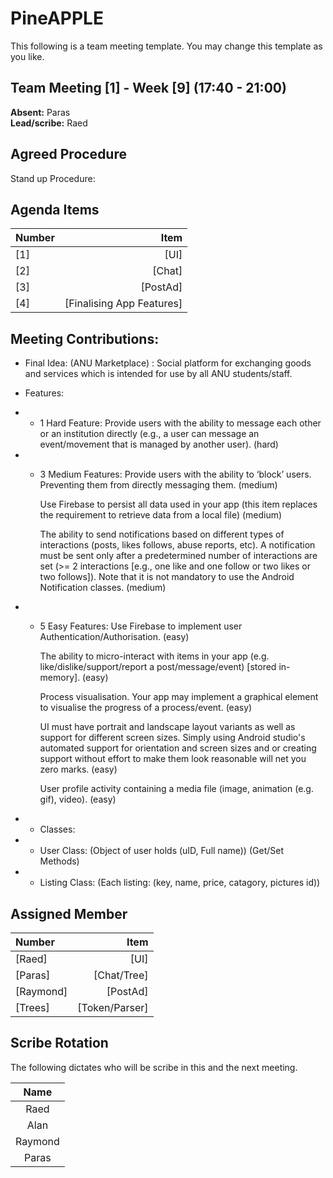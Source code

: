 # PineAPPLE
This following is a team meeting template. You may change this template as you like.

## Team Meeting [1] - Week [9]  (17:40 - 21:00)
**Absent:** Paras
<br>
**Lead/scribe:** Raed

## Agreed Procedure
Stand up Procedure: 

## Agenda Items
| Number | Item |
| :--- | ---: |
| [1] | [UI] |
| [2] | [Chat] |
| [3] | [PostAd] |
| [4] | [Finalising App Features] |

## Meeting Contributions:
- Final Idea: (ANU Marketplace) : Social platform for exchanging goods and services which is intended for use by all ANU students/staff.
- Features:
- - 1 Hard Feature:
    Provide users with the ability to message each other or an institution directly (e.g., a user can message an event/movement that is managed by another user). (hard)
- - 3 Medium Features:
    Provide users with the ability to ‘block’ users. Preventing them from directly messaging them. (medium)

    Use Firebase to persist all data used in your app (this item replaces the requirement to retrieve data from a local file) (medium)

    The ability to send notifications based on different types of interactions (posts, likes follows, abuse reports, etc). A notification must be sent only after a predetermined number of interactions are set (>= 2 interactions [e.g., one like and one follow or two likes or two follows]). Note that it is not mandatory to use the Android Notification classes. (medium)
- - 5 Easy Features:
    Use Firebase to implement user Authentication/Authorisation. (easy)

    The ability to micro-interact with items in your app (e.g. like/dislike/support/report a post/message/event) [stored in-memory]. (easy)

    Process visualisation. Your app may implement a graphical element to visualise the progress of a process/event. (easy)

    UI must have portrait and landscape layout variants as well as support for different screen sizes. Simply using Android studio's automated support for orientation and screen sizes and or creating support without effort to make them look reasonable will net you zero marks. (easy)

    User profile activity containing a media file (image, animation (e.g. gif), video). (easy)

- - Classes:
- - User Class: (Object of user holds (uID, Full name)) (Get/Set Methods) 
- - Listing Class: (Each listing: (key, name, price, catagory, pictures id))

## Assigned Member
| Number | Item |
| :--- | ---: |
| [Raed] | [UI] |
| [Paras] | [Chat/Tree] |
| [Raymond] | [PostAd] |
| [Trees] | [Token/Parser] |

## Scribe Rotation
The following dictates who will be scribe in this and the next meeting.

| Name |
| :---: |
| Raed |
| Alan |
| Raymond |
| Paras |
